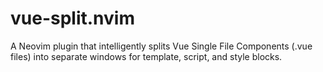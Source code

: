# vue-split.nvim
A Neovim plugin that intelligently splits Vue Single File Components (.vue files) into separate windows for template, script, and style blocks.
